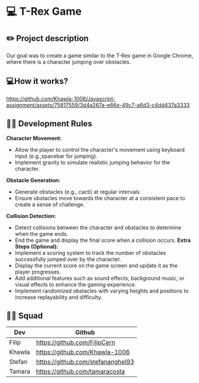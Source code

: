 # 💻 T-Rex Game 

## ✏️ Project description
Our goal was to create a game similar to the T-Rex game in Google Chrome, where there is a character jumping over obstacles.

## 💻How it works?


https://github.com/Khawla-1006/Javascript-assignment/assets/75817559/3d4a267a-e66e-49c7-a6d3-c4dd437a3333



## 👩‍💻 Development Rules
**Character Movement:**

- Allow the player to control the character's movement using keyboard input (e.g.,spacebar for jumping).
- Implement gravity to simulate realistic jumping behavior for the character.

**Obstacle Generation:**

- Generate obstacles (e.g., cacti) at regular intervals
- Ensure obstacles move towards the character at a consistent pace to create a sense of challenge.

**Collision Detection:**
- Detect collisions between the character and obstacles to determine when the game ends.
- End the game and display the final score when a collision occurs.
**Extra Steps (Optional):**
- Implement a scoring system to track the number of obstacles successfully
jumped over by the character.
- Display the current score on the game screen and update it as the player
progresses.
- Add additional features such as sound effects, background music, or visual effects to enhance the gaming experience.
- Implement randomized obstacles with varying heights and positions to increase replayability and difficulty.

## 👩‍💻 Squad
| Dev    | Github |
| -------- | ------- |
| Filip | https://github.com/FilipCern   |
| Khawla | https://github.com/Khawla-1006   |
| Stefan    | https://github.com/stefananghel93   |
| Tamara   | https://github.com/tamaracosta  |
